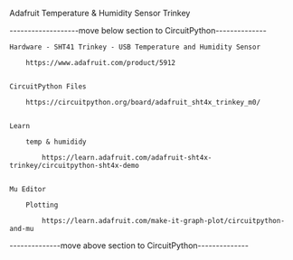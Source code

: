 
Adafruit Temperature & Humidity Sensor Trinkey


-------------------move below section to CircuitPython--------------

    Hardware - SHT41 Trinkey - USB Temperature and Humidity Sensor

        https://www.adafruit.com/product/5912


    CircuitPython Files

        https://circuitpython.org/board/adafruit_sht4x_trinkey_m0/


    Learn

        temp & humididy

            https://learn.adafruit.com/adafruit-sht4x-trinkey/circuitpython-sht4x-demo


    Mu Editor

        Plotting

            https://learn.adafruit.com/make-it-graph-plot/circuitpython-and-mu


--------------move above section to CircuitPython--------------




